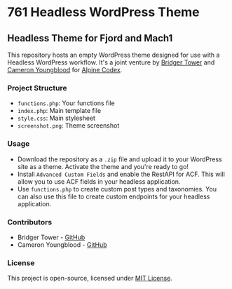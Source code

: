 # 761 Headless WordPress Theme

## Headless Theme for Fjord and Mach1

This repository hosts an empty WordPress theme designed for use with a Headless WordPress workflow. It's a joint venture by [Bridger Tower](https://bridger.to) and [Cameron Youngblood](https://cameronyoungblood.com) for [Alpine Codex](https://alpinecodex.com).

### Project Structure
- `functions.php`: Your functions file
- `index.php`: Main template file
- `style.css`: Main stylesheet
- `screenshot.png`: Theme screenshot

### Usage

- Download the repository as a `.zip` file and upload it to your WordPress site as a theme. Activate the theme and you're ready to go!
- Install `Advanced Custom Fields` and enable the RestAPI for ACF. This will allow you to use ACF fields in your headless application.
- Use `functions.php` to create custom post types and taxonomies. You can also use this file to create custom endpoints for your headless application.

### Contributors

- Bridger Tower - [GitHub](https://github.com/brijr)
- Cameron Youngblood - [GitHub](https://github.com/youngbloodcyb)

### License

This project is open-source, licensed under [MIT License](LICENSE).
